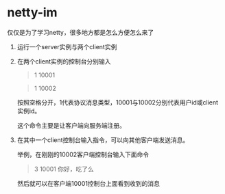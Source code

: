 # netty-im
 仅仅是为了学习netty，很多地方都是怎么方便怎么来了

1. 运行一个server实例与两个client实例
2. 在两个client实例的控制台分别输入
   > 1 10001

   > 1 10002

    按照空格分开，1代表协议消息类型，10001与10002分别代表用户id或client实例id。
    
    这个命令主要是让客户端向服务端注册。
3. 在其中一个client控制台输入指令，可以向其他客户端发送消息。
   
    举例，在刚刚的10002客户端控制台输入下面命令
    >    3 10001 你好，吃了么
    
    然后就可以在客户端10001控制台上面看到收到的消息